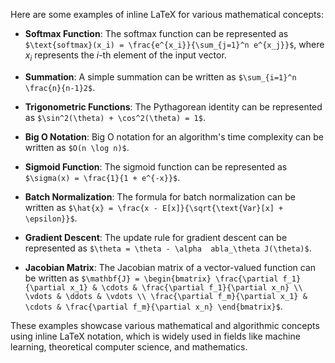 Here are some examples of inline LaTeX for various mathematical concepts:

- **Softmax Function**: The softmax function can be represented as `$\text{softmax}(x_i) = \frac{e^{x_i}}{\sum_{j=1}^n e^{x_j}}$`, where $x_i$ represents the $i$-th element of the input vector.

- **Summation**: A simple summation can be written as `$\sum_{i=1}^n \frac{n}{n-1}2$`.

- **Trigonometric Functions**: The Pythagorean identity can be represented as `$\sin^2(\theta) + \cos^2(\theta) = 1$`.

- **Big O Notation**: Big O notation for an algorithm's time complexity can be written as `$O(n \log n)$`.

- **Sigmoid Function**: The sigmoid function can be represented as `$\sigma(x) = \frac{1}{1 + e^{-x}}$`.

- **Batch Normalization**: The formula for batch normalization can be written as `$\hat{x} = \frac{x - E[x]}{\sqrt{\text{Var}[x] + \epsilon}}$`.

- **Gradient Descent**: The update rule for gradient descent can be represented as `$\theta = \theta - \alpha 
abla_\theta J(\theta)$`.

- **Jacobian Matrix**: The Jacobian matrix of a vector-valued function can be written as `$\mathbf{J} = \begin{bmatrix} \frac{\partial f_1}{\partial x_1} & \cdots & \frac{\partial f_1}{\partial x_n} \\ \vdots & \ddots & \vdots \\ \frac{\partial f_m}{\partial x_1} & \cdots & \frac{\partial f_m}{\partial x_n} \end{bmatrix}$`.

These examples showcase various mathematical and algorithmic concepts using inline LaTeX notation, which is widely used in fields like machine learning, theoretical computer science, and mathematics.


